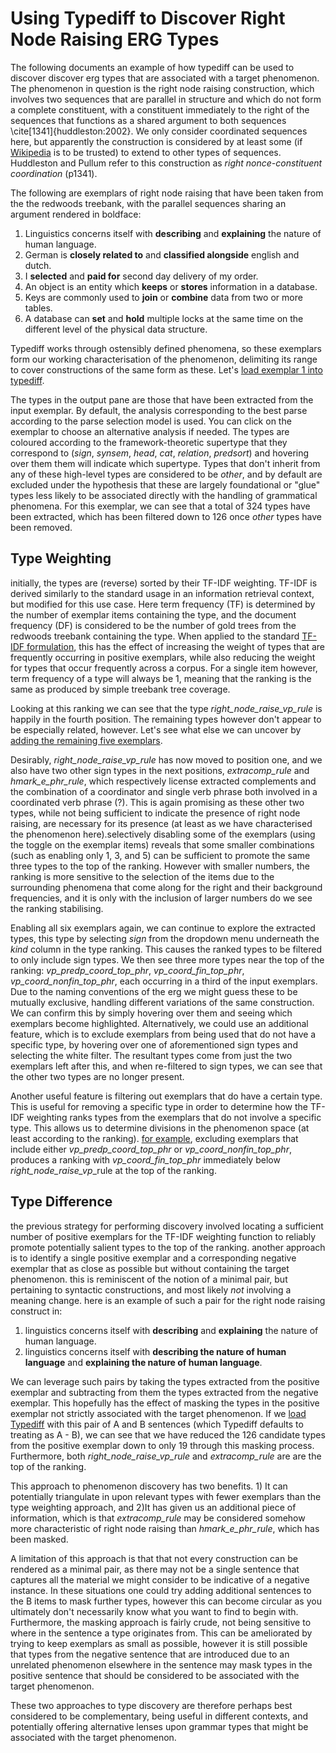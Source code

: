 # Using Typediff to Discover Right Node Raising ERG Types

The following documents an example of how typediff can be used to discover
discover erg types that are associated with a target phenomenon. The phenomenon
in question is the right node raising construction, which involves two sequences
that are parallel in structure and which do not form a complete constituent,
with a constituent immediately to the right of the sequences that functions as a
shared argument to both sequences \cite[1341]{huddleston:2002}. We only consider
coordinated sequences here, but apparently the construction is considered by at
least some (if [Wikipedia](https://en.wikipedia.org/wiki/right_node_raising) is
to be trusted) to extend to other types of sequences. Huddleston and Pullum
refer to this construction as *right nonce-constituent coordination* (p1341).

The following are exemplars of right node raising that have been taken from the
the redwoods treebank, with the parallel sequences sharing an argument rendered
in boldface:

1. Linguistics concerns itself with **describing** and **explaining** the nature
   of human language.
2. German is **closely related to** and **classified alongside** english and
   dutch.
3. I **selected** and **paid for** second day delivery of my order.
4. An object is an entity which **keeps** or **stores** information in a
   database.
5. Keys are commonly used to **join** or **combine** data from two or more
   tables.
6. A database can **set** and **hold** multiple locks at the same time on the
   different level of the physical data structure.

Typediff works through ostensibly defined phenomena, so these exemplars form our
working characterisation of the phenomenon, delimiting its range to cover
constructions of the same form as these. Let's
[load exemplar 1 into typediff](/#count=10&treebank=redwoods1214&labels=short&tagger=ace&mode=union&supers=false&fragments=false&Agrammar=erg&A=Linguistics%20concerns%20itself%20with%20describing%20and%20explaining%20the%20nature%20of%20human%20language.).

The types in the output pane are those that have been extracted from the input
exemplar. By default, the analysis corresponding to the best parse according to
the parse selection model is used. You can click on the exemplar to choose an
alternative analysis if needed. The types are coloured according to the
framework-theoretic supertype that they correspond to (*sign*, *synsem*, *head*,
*cat*, *relation*, *predsort*) and hovering over them them will indicate which
supertype. Types that don't inherit from any of these high-level types are
considered to be *other*, and by default are excluded under the hypothesis that
these are largely foundational or "glue" types less likely to be associated
directly with the handling of grammatical phenomena. For this exemplar, we can
see that a total of 324 types have been extracted, which has been filtered down
to 126 once *other* types have been removed.

## Type Weighting

initially, the types are (reverse) sorted by their TF-IDF weighting. TF-IDF is
derived similarly to the standard usage in an information retrieval context, but
modified for this use case. Here term frequency (TF) is determined by the number
of exemplar items containing the type, and the document frequency (DF) is
considered to be the number of gold trees from the redwoods treebank containing
the type. When applied to the standard
[TF-IDF formulation](https://en.wikipedia.org/wiki/tf%e2%80%93idf), this has the
effect of increasing the weight of types that are frequently occurring in
positive exemplars, while also reducing the weight for types that occur
frequently across a corpus. For a single item however, term frequency of a type
will always be 1, meaning that the ranking is the same as produced by simple
treebank tree coverage.

Looking at this ranking we can see that the type *right_node_raise_vp_rule* is
happily in the fourth position. The remaining types however don't appear to be
especially related, however. Let's see what else we can uncover by
[adding the remaining five exemplars](/#count=10&treebank=redwoods1214&labels=short&tagger=ace&mode=union&supers=false&fragments=false&Agrammar=erg&A=Linguistics%20concerns%20itself%20with%20describing%20and%20explaining%20the%20nature%20of%20human%20language.%7c%7c%7cGerman%20is%20closely%20related%20to%20and%20classified%20alongside%20English%20and%20Dutch.%7c%7c%7cI%20selected%20and%20paid%20for%20second%20day%20delivery%20of%20my%20order.%7c%7c%7cAn%20object%20is%20an%20entity%20which%20keeps%20or%20stores%20information%20in%20a%20database.%7c%7c%7cKeys%20are%20commonly%20used%20to%20join%20or%20combine%20data%20from%20two%20or%20more%20tables.%7c%7c%7cA%20database%20can%20set%20and%20hold%20multiple%20locks%20at%20the%20same%20time%20on%20the%20different%20level%20of%20the%20physical%20data%20structure.).

Desirably, *right_node_raise_vp_rule* has now moved to position one, and we also
have two other sign types in the next positions, *extracomp_rule* and
*hmark_e_phr_rule*, which respectively license extracted complements and the
combination of a coordinator and single verb phrase both involved in a
coordinated verb phrase (?). This is again promising as these other two types,
while not being sufficient to indicate the presence of right node raising, are
necessary for its presence (at least as we have characterised the phenomenon
here).selectively disabling some of the exemplars (using the toggle on the exemplar
items) reveals that some smaller combinations (such as enabling only 1, 3, and
5) can be sufficient to promote the same three types to the top of the
ranking. However with smaller numbers, the ranking is more sensitive to the
selection of the items due to the surrounding phenomena that come along for the
right and their background frequencies, and it is only with the inclusion of
larger numbers do we see the ranking stabilising.

Enabling all six exemplars again, we can continue to explore the extracted
types, this type by selecting *sign* from the dropdown menu underneath the
*kind* column in the type ranking. This causes the ranked types to be filtered
to only include sign types. We then see three more types near the top of the
ranking: *vp_predp_coord_top_phr*, *vp_coord_fin_top_phr*,
*vp_coord_nonfin_top_phr*, each occurring in a third of the input exemplars. Due
to the naming conventions of the erg we might guess these to be mutually
exclusive, handling different variations of the same construction. We can
confirm this by simply hovering over them and seeing which exemplars become
highlighted. Alternatively, we could use an additional feature, which is to
exclude exemplars from being used that do not have a specific type, by hovering
over one of aforementioned sign types and selecting the white filter. The
resultant types come from just the two exemplars left after this, and when
re-filtered to sign types, we can see that the other two types are no longer
present.

Another useful feature is filtering out exemplars that do have a certain
type. This is useful for removing a specific type in order to determine how the
TF-IDF weighting ranks types from the exemplars that do not involve a specific
type. This allows us to determine divisions in the phenomenon space (at least
according to the
ranking). [for example](/#count=10&treebank=redwoods1214&labels=short&tagger=ace&mode=union&supers=false&fragments=false&Agrammar=erg&A=linguistics%20concerns%20itself%20with%20describing%20and%20explaining%20the%20nature%20of%20human%20language.%7c%7c%7ckeys%20are%20commonly%20used%20to%20join%20or%20combine%20data%20from%20two%20or%20more%20tables.%7c%7c%7cgerman%20is%20closely%20related%20to%20and%20classified%20alongside%20english%20and%20dutch.%7c%7c%7ci%20selected%20and%20paid%20for%20second%20day%20delivery%20of%20my%20order.%7c%7c%7can%20object%20is%20an%20entity%20which%20keeps%20or%20stores%20information%20in%20a%20database.%7c%7c%7ca%20database%20can%20set%20and%20hold%20multiple%20locks%20at%20the%20same%20time%20on%20the%20different%20level%20of%20the%20physical%20data%20structure.&excludetypes=vp_predp_coord_top_phr,vp_coord_nonfin_top_phr),
excluding exemplars that include either *vp_predp_coord_top_phr* or
*vp_coord_nonfin_top_phr*, produces a ranking with *vp_coord_fin_top_phr*
immediately below *right_node_raise_vp*_rule at the top of the ranking.


## Type Difference

the previous strategy for performing discovery involved locating a sufficient
number of positive exemplars for the TF-IDF weighting function to reliably
promote potentially salient types to the top of the ranking. another approach is
to identify a single positive exemplar and a corresponding negative exemplar
that as close as possible but without containing the target phenomenon. this is
reminiscent of the notion of a minimal pair, but pertaining to syntactic
constructions, and most likely *not* involving a meaning change. here is an
example of such a pair for the right node raising construct in:

1. linguistics concerns itself with **describing** and **explaining** the nature
   of human language.
2. linguistics concerns itself with **describing the nature of human language**
   and **explaining the nature of human language**.

We can leverage such pairs by taking the types extracted from the positive
exemplar and subtracting from them the types extracted from the negative
exemplar. This hopefully has the effect of masking the types in the positive
exemplar not strictly associated with the target phenomenon. If we
[load Typediff](/#count=10&treebank=redwoods1214&labels=short&tagger=ace&mode=difference&supers=false&fragments=false&Agrammar=erg&A=Linguistics%20concerns%20itself%20with%20describing%20and%20explaining%20the%20nature%20of%20human%20language.&Bgrammar=erg&B=Linguistics%20concerns%20itself%20with%20describing%20the%20nature%20of%20human%20language%20and%20explaining%20the%20nature%20of%20human%20language.)
with this pair of A and B sentences (which Typediff defaults to treating as A -
B), we can see that we have reduced the 126 candidate types from the positive
exemplar down to only 19 through this masking process. Furthermore, both
*right_node_raise_vp_rule* and *extracomp_rule* are are the top of the ranking.

This approach to phenomenon discovery has two benefits. 1) It can potentially
triangulate in upon relevant types with fewer exemplars than the type weighting
approach, and 2)It has given us an additional piece of information, which is
that *extracomp_rule* may be considered somehow more characteristic of right
node raising than *hmark_e_phr_rule*, which has been masked.

A limitation of this approach is that that not every construction can be
rendered as a minimal pair, as there may not be a single sentence that captures
all the material we might consider to be indicative of a negative instance. In
these situations one could try adding additional sentences to the B items to
mask further types, however this can become circular as you ultimately don't
necessarily know what you want to find to begin with. Furthermore, the masking
approach is fairly crude, not being sensitive to where in the sentence a type
originates from. This can be ameliorated by trying to keep exemplars as small as
possible, however it is still possible that types from the negative sentence
that are introduced due to an unrelated phenomenon elsewhere in the sentence may
mask types in the positive sentence that should be considered to be associated
with the target phenomenon. 

These two approaches to type discovery are therefore perhaps best considered to
be complementary, being useful in different contexts, and potentially offering
alternative lenses upon grammar types that might be associated with the target
phenomenon.


